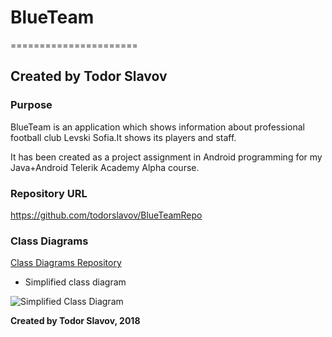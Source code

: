 # BlueTeam
======================

Created by Todor Slavov 
----------------------


### Purpose

BlueTeam is an application which shows information about professional football club Levski Sofia.It shows its players and staff.

It has been created as a  project assignment in Android programming for my Java+Android Telerik Academy Alpha course.

### Repository URL

https://github.com/todorslavov/BlueTeamRepo

### Class Diagrams

[Class Diagrams Repository](https://gitlab.com/nekr0s/clean-note/tree/master/diagrams)

 * Simplified class diаgram

![Simplified Class Diagram](diagrams/noteAndBoardDiagram.png "Simplified Class Diagram")



**Created by Todor Slavov, 2018**
